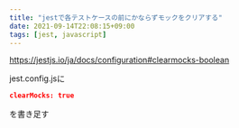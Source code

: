 ```yaml
---
title: "jestで各テストケースの前にかならずモックをクリアする"
date: 2021-09-14T22:08:15+09:00
tags: [jest, javascript]
---
```


https://jestjs.io/ja/docs/configuration#clearmocks-boolean

jest.config.jsに

```json
clearMocks: true
```

を書き足す

